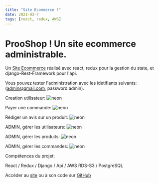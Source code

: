 ```yaml
---
title: "Site Ecommerce !"
date: 2021-03-7
tags: [react, redux, AWS]
---
```


# ProoShop ! Un site ecommerce administrable.

Un [Site Ecommerce](https://prooshop.herokuapp.com/) réalisé avec react, redux pour la gestion du state, et django-Rest-Framework pour l'api.

Vous pouvez tester l'administration avec les idetifiants suivants: (admin@gmail.com, password:admin).

Creation utilisateur:
<img src="{{ site.url }}{{ site.baseurl }}/images/prooshop/create_update_user.gif" alt="neon">

Payer une commande:
<img src="{{ site.url }}{{ site.baseurl }}/images/prooshop/payement.gif" alt="neon">

Rédiger un avis sur un produit:
<img src="{{ site.url }}{{ site.baseurl }}/images/prooshop/search_comment.gif" alt="neon">

ADMIN, gérer les utilisateurs:
<img src="{{ site.url }}{{ site.baseurl }}/images/prooshop/admin_delete_users.gif" alt="neon">

ADMIN, gérer les produits:
<img src="{{ site.url }}{{ site.baseurl }}/images/prooshop/admin_update_prod.gif" alt="neon">

ADMIN, gérer les commandes:
<img src="{{ site.url }}{{ site.baseurl }}/images/prooshop/admin_update_order.gif" alt="neon">

Compétences du projet:

React / Redux / Django / Api / AWS RDS-S3 / PostgreSQL

Accéder au [site](https://prooshop.herokuapp.com/) ou à son code sur [GitHub](https://github.com/MassDo/ecom-prod)
